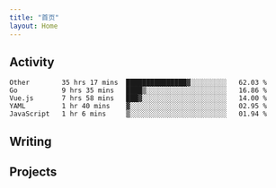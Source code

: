 ```yaml
---
title: "首页"
layout: Home
---
```


## Activity
<!--START_SECTION:waka-->
```text
Other        35 hrs 17 mins  ███████████████▓░░░░░░░░░   62.03 % 
Go           9 hrs 35 mins   ████▒░░░░░░░░░░░░░░░░░░░░   16.86 % 
Vue.js       7 hrs 58 mins   ███▓░░░░░░░░░░░░░░░░░░░░░   14.00 % 
YAML         1 hr 40 mins    ▓░░░░░░░░░░░░░░░░░░░░░░░░   02.95 % 
JavaScript   1 hr 6 mins     ▒░░░░░░░░░░░░░░░░░░░░░░░░   01.94 % 
```
<!--END_SECTION:waka-->

## Writing
<PindedPosts />

## Projects
<Projects />
